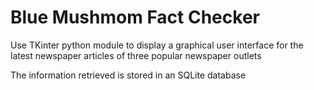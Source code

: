 # Blue Mushmom Fact Checker

Use TKinter python module to display a graphical user interface for the latest newspaper articles of three popular newspaper outlets

The information retrieved is stored in an SQLite database
